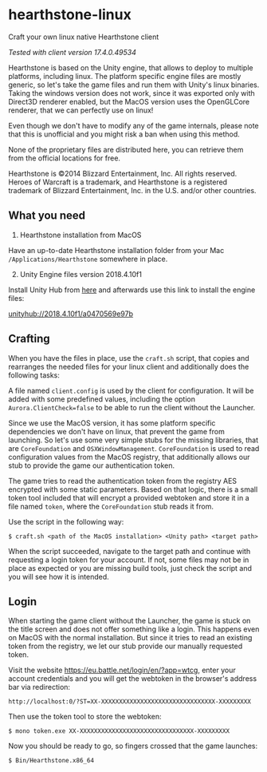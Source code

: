 # hearthstone-linux

Craft your own linux native Hearthstone client

*Tested with client version 17.4.0.49534*

Hearthstone is based on the Unity engine, that allows to deploy to multiple platforms, including linux. The platform specific engine files are mostly generic, so let's take the game files and run them with Unity's linux binaries. Taking the windows version does not work, since it was exported only with Direct3D renderer enabled, but the MacOS version uses the OpenGLCore renderer, that we can perfectly use on linux!

Even though we don't have to modify any of the game internals, please note that this is unofficial and you might risk a ban when using this method.

None of the proprietary files are distributed here, you can retrieve them from the official locations for free.

Hearthstone is ©2014 Blizzard Entertainment, Inc. All rights reserved. Heroes of Warcraft is a trademark, and Hearthstone is a registered trademark of Blizzard Entertainment, Inc. in the U.S. and/or other countries.

## What you need

1) Hearthstone installation from MacOS

Have an up-to-date Hearthstone installation folder from your Mac `/Applications/Hearthstone` somewhere in place.

2) Unity Engine files version 2018.4.10f1

Install Unity Hub from [here](https://store.unity.com/download?ref=personal) and afterwards use this link to install the engine files:

[unityhub://2018.4.10f1/a0470569e97b](unityhub://2018.4.10f1/a0470569e97b)

## Crafting

When you have the files in place, use the `craft.sh` script, that copies and rearranges the needed files for your linux client and additionally does the following tasks:

A file named `client.config` is used by the client for configuration. It will be added with some predefined values, including the option `Aurora.ClientCheck=false` to be able to run the client without the Launcher.

Since we use the MacOS version, it has some platform specific dependencies we don't have on linux, that prevent the game from launching. So let's use some very simple stubs for the missing libraries, that are `CoreFoundation` and `OSXWindowManagement`. `CoreFoundation` is used to read configuration values from the MacOS registry, that additionally allows our stub to provide the game our authentication token.

The game tries to read the authentication token from the registry AES encrypted with some static parameters. Based on that logic, there is a small token tool included that will encrypt a provided webtoken and store it in a file named `token`, where the `CoreFoundation` stub reads it from.

Use the script in the following way:

	$ craft.sh <path of the MacOS installation> <Unity path> <target path>

When the script succeeded, navigate to the target path and continue with requesting a login token for your account. If not, some files may not be in place as expected or you are missing build tools, just check the script and you will see how it is intended.

## Login

When starting the game client without the Launcher, the game is stuck on the title screen and does not offer something like a login. This happens even on MacOS with the normal installation. But since it tries to read an existing token from the registry, we let our stub provide our manually requested token.

Visit the website https://eu.battle.net/login/en/?app=wtcg, enter your account credentials and you will get the webtoken in the browser's address bar via redirection:

	http://localhost:0/?ST=XX-XXXXXXXXXXXXXXXXXXXXXXXXXXXXXXXX-XXXXXXXXX

Then use the token tool to store the webtoken:

	$ mono token.exe XX-XXXXXXXXXXXXXXXXXXXXXXXXXXXXXXXX-XXXXXXXXX

Now you should be ready to go, so fingers crossed that the game launches:

	$ Bin/Hearthstone.x86_64